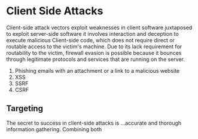 # Client Side Attacks

Client-side attack vectors exploit weaknesses in client software juxtaposed to exploit server-side software it involves interaction and deception to execute malicious Client-side code, which does not require direct or routable access to the victim's machine. Due to its lack requirement for routability to the victim, firewall evasion is possible because it bounces through legitimate protocols and services that are running on the server.
1. Phishing emails with an attachment or a link to a malicious website
2. XSS 
3. SSRF
4. CSRF

## Targeting

The secret to success in client-side attacks is ...accurate and thorough information gathering. Combining both 
